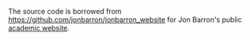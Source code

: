 The source code is borrowed from https://github.com/jonbarron/jonbarron_website for Jon Barron's public [academic website](https://jonbarron.info/). 
